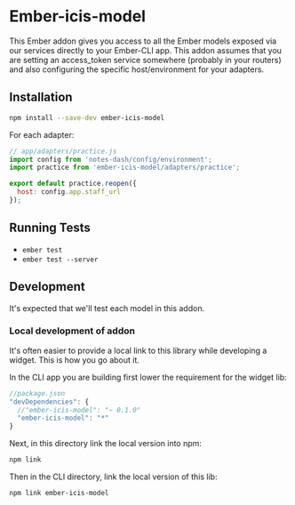 # Ember-icis-model

This Ember addon gives you access to all the Ember models exposed via our
services directly to your Ember-CLI app. This addon assumes that you 
are setting an access_token service somewhere (probably in your routers)
and also configuring the specific host/environment for your adapters.

## Installation

```sh
npm install --save-dev ember-icis-model
```

For each adapter:
```js
// app/adapters/practice.js
import config from 'notes-dash/config/environment';
import practice from 'ember-icis-model/adapters/practice';

export default practice.reopen({
  host: config.app.staff_url
});
```


## Running Tests

* `ember test`
* `ember test --server`

## Development

It's expected that we'll test each model in this addon.

### Local development of addon

It's often easier to provide a local link to this library while developing a
widget. This is how you go about it.

In the CLI app you are building first lower the requirement for the widget lib:
```js
//package.json
"devDependencies": {
  //"ember-icis-model": "~ 0.1.0"
  "ember-icis-model": "*"
}
```

Next, in this directory link the local version into npm:
```sh
npm link
```

Then in the CLI directory, link the local version of this lib:
```sh
npm link ember-icis-model
```

